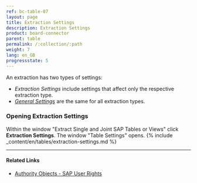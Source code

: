 ```yaml
---
ref: bc-table-07
layout: page
title: Extraction Settings 
description: Extraction Settings
product: board-connector
parent: table
permalink: /:collection/:path
weight: 7
lang: en_GB
progressstate: 5
---
```


An extraction has two types of settings: 
- *Extraction Settings* include settings that affect only the respective extraction type.
- [*General Settings*](../table/general-settings) are the same for all extraction types. 

### Opening Extraction Settings
Within the window "Extract Single and Joint SAP Tables or Views" click **Extraction Settings**. The window "Table Settings" opens. 
{% include _content/en/tables/extraction-settings.md  %}

***********
#### Related Links
- [Authority Objects - SAP User Rights](https://kb.theobald-software.com/sap/authority-objects-sap-user-rights)		   